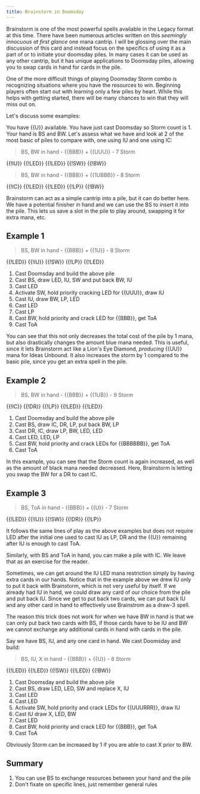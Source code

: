 ```yaml
---
title: Brainstorm in Doomsday
---
```


Brainstorm is one of the most powerful spells available in the Legacy format at
this time. There have been numerous articles written on this *seemingly
innocuous at first glance* one mana cantrip. I will be glossing over the main
discussion of this card and instead focus on the specifics of using it as a part
of or to initiate your doomsday piles. In many cases it can be used as any other
cantrip, but it has unique applications to Doomsday piles, allowing you to swap
cards in hand for cards in the pile.

One of the more difficult things of playing Doomsday Storm combo is recognizing
situations where you have the resources to win. Beginning players often start
out with learning only a few piles by heart. While this helps with getting
started, there will be many chances to win that they will miss out on.

Let's discuss some examples:

You have {{U}} available. You have just cast Doomsday so Storm count is 1. Your
hand is BS and BW. Let's assess what we have and look at 2 of the most basic of
piles to compare with, one using IU and one using IC:

> BS, BW in hand - {{BBB}} + {{UUU}} - 7 Storm

<row variant="pile">{{!IU}} {{!LED}} {{!LED}} {{!SW}} {{!BW}}</row>

> BS, BW in hand - {{BBB}} + {{1UBBB}} - 8 Storm

<row variant="pile">{{!IC}} {{!LED}} {{!LED}} {{!LP}} {{!BW}}</row>

Brainstorm can act as a simple cantrip into a pile, but it can do better here.
We have a potential finisher in hand and we can use the BS to insert it into the
pile. This lets us save a slot in the pile to play around, swapping it for extra
mana, etc.

## Example 1

> BS, BW in hand - {{BBB}} + {{1U}} - 8 Storm

<row variant="pile">{{!LED}} {{!IU}} {{!SW}} {{!LP}} {{!LED}}</row>

1. Cast Doomsday and build the above pile
2. Cast BS, draw LED, IU, SW and put back BW, IU
3. Cast LED
4. Activate SW, hold priority cracking LED for {{UUU}}, draw IU
5. Cast IU, draw BW, LP, LED
6. Cast LED
7. Cast LP
8. Cast BW, hold priority and crack LED for {{BBB}}, get ToA
9. Cast ToA

You can see that this not only decreases the total cost of the pile by 1 mana,
but also drastically changes the amount blue mana needed. This is useful, since
it lets Brainstorm act like a Lion's Eye Diamond, *producing* {{UU}} mana for
Ideas Unbound. It also increases the storm by 1 compared to the basic pile,
since you get an extra spell in the pile.

## Example 2

> BS, BW in hand - {{BBB}} + {{1UB}} - 9 Storm


<row variant="pile">{{!IC}} {{!DR}} {{!LP}} {{!LED}} {{!LED}}</row>

1. Cast Doomsday and build the above pile
2. Cast BS, draw IC, DR, LP, put back BW, LP
3. Cast DR, IC, draw LP, BW, LED, LED
4. Cast LED, LED, LP
5. Cast BW, hold priority and crack LEDs for {{BBBBBB}}, get ToA
6. Cast ToA

In this example, you can see that the Storm count is again increased, as well as
the amount of black mana needed decreased. Here, Brainstorm is letting you swap
the BW for a DR to cast IC.

## Example 3

> BS, ToA in hand - {{BBB}} + {{U}} - 7 Storm

<row variant="pile">{{!LED}} {{!IU}} {{!SW}} {{!DR}} {{!LP}}</row>

It follows the same lines of play as the above examples but does not require LED
after the initial one used to cast IU as LP, DR and the {{U}} remaining after IU
is enough to cast ToA.

Similarly, with BS and ToA in hand, you can make a pile with IC. We leave that
as an exercise for the reader.

Sometimes, we can get around the IU LED mana restriction simply by having extra
cards in our hands. Notice that in the example above we drew IU only to put it
back with Brainstorm, which is not very useful by itself. If we already had IU
in hand, we could draw any card of our choice from the pile and put back IU.
Since we get to put back two cards, we can put back IU and any other card in
hand to effectively use Brainstrom as a draw-3 spell.

The reason this trick does not work for when we have BW in hand is that we can
only put back two cards with BS, if those cards have to be IU and BW we cannot
exchange any additional cards in hand with cards in the pile.

Say we have BS, IU, and any one card in hand. We cast Doomsday and build:

> BS, IU, X in hand - {{BBB}} + {{U}} - 8 Storm

<row variant="pile">{{!LED}} {{!LED}} {{!SW}} {{!LED}} {{!BW}}</row>

1. Cast Doomsday and build the above pile
2. Cast BS, draw LED, LED, SW and replace X, IU
3. Cast LED
4. Cast LED
5. Activate SW, hold priority and crack LEDs for {{UUURRR}}, draw IU
6. Cast IU draw X, LED, BW
7. Cast LED
8. Cast BW, hold priority and crack LED for {{BBB}}, get ToA
9. Cast ToA

Obviously Storm can be increased by 1 if you are able to cast X prior to BW.

## Summary

1. You can use BS to exchange resources between your hand and the pile
2. Don't fixate on specific lines, just remember general rules
